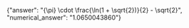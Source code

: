 {"answer": "{\\pi} \\cdot \\frac{\\ln(1 + \\sqrt{2})}{2} - \\sqrt{2}", "numerical_answer": "1.0650043860"}